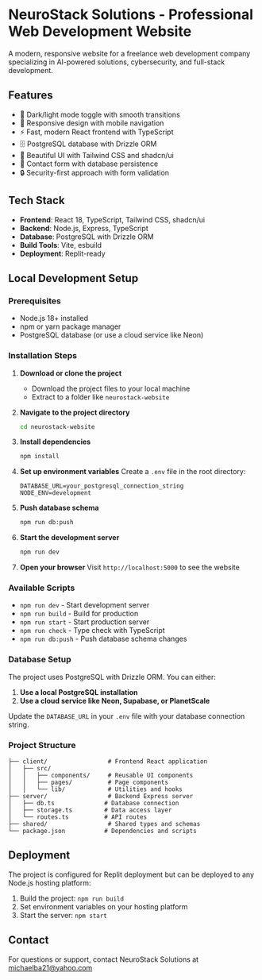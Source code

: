 # NeuroStack Solutions - Professional Web Development Website

A modern, responsive website for a freelance web development company specializing in AI-powered solutions, cybersecurity, and full-stack development.

## Features

- 🌙 Dark/light mode toggle with smooth transitions
- 📱 Responsive design with mobile navigation
- ⚡ Fast, modern React frontend with TypeScript
- 🗄️ PostgreSQL database with Drizzle ORM
- 🎨 Beautiful UI with Tailwind CSS and shadcn/ui
- 📧 Contact form with database persistence
- 🔒 Security-first approach with form validation

## Tech Stack

- **Frontend**: React 18, TypeScript, Tailwind CSS, shadcn/ui
- **Backend**: Node.js, Express, TypeScript
- **Database**: PostgreSQL with Drizzle ORM
- **Build Tools**: Vite, esbuild
- **Deployment**: Replit-ready

## Local Development Setup

### Prerequisites

- Node.js 18+ installed
- npm or yarn package manager
- PostgreSQL database (or use a cloud service like Neon)

### Installation Steps

1. **Download or clone the project**
   - Download the project files to your local machine
   - Extract to a folder like `neurostack-website`

2. **Navigate to the project directory**
   ```bash
   cd neurostack-website
   ```

3. **Install dependencies**
   ```bash
   npm install
   ```

4. **Set up environment variables**
   Create a `.env` file in the root directory:
   ```env
   DATABASE_URL=your_postgresql_connection_string
   NODE_ENV=development
   ```

5. **Push database schema**
   ```bash
   npm run db:push
   ```

6. **Start the development server**
   ```bash
   npm run dev
   ```

7. **Open your browser**
   Visit `http://localhost:5000` to see the website

### Available Scripts

- `npm run dev` - Start development server
- `npm run build` - Build for production
- `npm run start` - Start production server
- `npm run check` - Type check with TypeScript
- `npm run db:push` - Push database schema changes

### Database Setup

The project uses PostgreSQL with Drizzle ORM. You can either:

1. **Use a local PostgreSQL installation**
2. **Use a cloud service like Neon, Supabase, or PlanetScale**

Update the `DATABASE_URL` in your `.env` file with your database connection string.

### Project Structure

```
├── client/                 # Frontend React application
│   ├── src/
│   │   ├── components/     # Reusable UI components
│   │   ├── pages/          # Page components
│   │   └── lib/            # Utilities and hooks
├── server/                 # Backend Express server
│   ├── db.ts              # Database connection
│   ├── storage.ts         # Data access layer
│   └── routes.ts          # API routes
├── shared/                 # Shared types and schemas
└── package.json           # Dependencies and scripts
```

## Deployment

The project is configured for Replit deployment but can be deployed to any Node.js hosting platform:

1. Build the project: `npm run build`
2. Set environment variables on your hosting platform
3. Start the server: `npm start`

## Contact

For questions or support, contact NeuroStack Solutions at michaelba21@yahoo.com